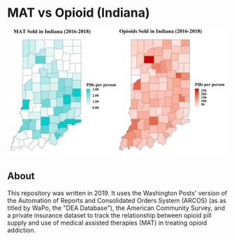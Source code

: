 MAT vs Opioid (Indiana)
=====
<p align="center">
  <img src="./Images/Figure.png" width="500">
</p>

About
-----
This repository was written in 2019. It uses the Washington Posts' version of the Automation of Reports and Consolidated Orders System (ARCOS) (as as titled by WaPo, the "DEA Database"), the American Community Survey, and a private insurance dataset to track the relationship between opioid pill supply and use of medical assisted therapies (MAT) in treating opioid addiction.